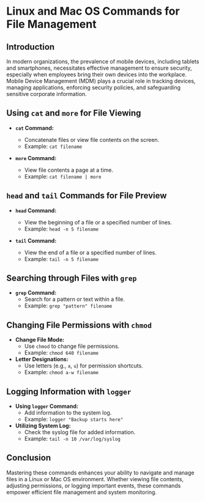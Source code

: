 # Linux and Mac OS Commands for File Management

## Introduction

In modern organizations, the prevalence of mobile devices, including tablets and smartphones, necessitates effective management to ensure security, especially when employees bring their own devices into the workplace. Mobile Device Management (MDM) plays a crucial role in tracking devices, managing applications, enforcing security policies, and safeguarding sensitive corporate information.

## Using `cat` and `more` for File Viewing

- **`cat` Command:**
	- Concatenate files or view file contents on the screen.
	- Example: `cat filename`

- **`more` Command:**
	- View file contents a page at a time.
	- Example: `cat filename | more`

## `head` and `tail` Commands for File Preview

- **`head` Command:**
	- View the beginning of a file or a specified number of lines.
	- Example: `head -n 5 filename`

- **`tail` Command:**
	- View the end of a file or a specified number of lines.
	- Example: `tail -n 5 filename`

## Searching through Files with `grep`

- **`grep` Command:**
	- Search for a pattern or text within a file.
	- Example: `grep "pattern" filename`

## Changing File Permissions with `chmod`

- **Change File Mode:**
	- Use `chmod` to change file permissions.
	- Example: `chmod 640 filename`
- **Letter Designations:**
	- Use letters (e.g., `a`, `u`) for permission shortcuts.
	- Example: `chmod a-w filename`

## Logging Information with `logger`

- **Using `logger` Command:**
	- Add information to the system log.
	- Example: `logger "Backup starts here"`
- **Utilizing System Log:**
	- Check the syslog file for added information.
	- Example: `tail -n 10 /var/log/syslog`

## Conclusion

Mastering these commands enhances your ability to navigate and manage files in a Linux or Mac OS environment. Whether viewing file contents, adjusting permissions, or logging important events, these commands empower efficient file management and system monitoring.

